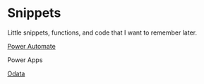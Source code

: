 # Snippets

Little snippets, functions, and code that I want to remember later.

[Power Automate](/power-automate.md)

Power Apps

[Odata](/odata.md)
